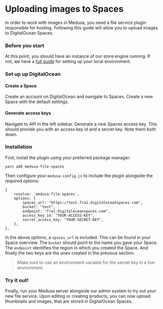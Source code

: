 # Uploading images to Spaces
In order to work with images in Medusa, you need a file service plugin responsible for hosting. Following this guide will allow you to upload images to DigitalOcean Spaces.

### Before you start
At this point, you should have an instance of our store engine running. If not, we have a [full guide](https://docs.medusa-commerce.com/tutorial/set-up-your-development-environment) for setting up your local environment.

### Set up up DigitalOcean
#### Create a Space
Create an account on DigitalOcean and navigate to Spaces. Create a new Space with the default settings.

#### Generate access keys
Navigate to API in the left sidebar. Generate a new Spaces access key. This should provide you with an access key id and a secret key. Note them both down.

### Installation
First, install the plugin using your preferred package manager:
```
yarn add medusa-file-spaces
```
Then configure your `medusa-config.js` to include the plugin alongside the required options:
```=javascript
{
    resolve: `medusa-file-spaces`,
    options: {
        spaces_url: "https://test.fra1.digitaloceanspaces.com",
        bucket: "test",
        endpoint: "fra1.digitaloceanspaces.com",
        access_key_id: "YOUR-ACCESS-KEY",
        secret_access_key: "YOUR-SECRET-KEY",
    },
},
```
In the above options, a `spaces_url` is included. This can be found in your Space overview. The `bucket` should point to the name you gave your Space. The `endpoint` identifies the region in which you created the Space. And finally the two keys are the ones created in the previous section.
> Make sure to use an environment variable for the secret key in a live environment.

### Try it out!
Finally, run your Medusa server alongside our admin system to try out your new file service. Upon editing or creating products, you can now upload thumbnails and images, that are stored in DigitalOcean Spaces.

